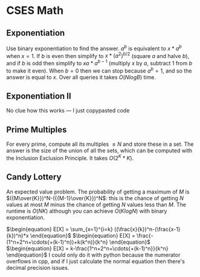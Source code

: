 # CSES Math

## Exponentiation
Use binary exponentiation to find the answer.
$a^b$ is equivalent to $x*a^b$ when $x = 1$. If $b$ is even then simplify to $x*(a^2)^{b/2}$ (square $a$ and halve $b$), and if $b$ is odd then simplify to $xa*a^{b-1}$ (multiply $x$ by $a$, subtract $1$ from $b$ to make it even). When $b=0$ then we can stop because $a^b = 1$, and so the answer is equal to $x$. Over all queries it takes $O(NlogB)$ time.

## Exponentiation II
No clue how this works — I just copypasted code

## Prime Multiples
For every prime, compute all its multiples $\le N$ and store these in a set.
The answer is the size of the union of all the sets, which can be computed with the Inclusion Exclusion Principle. It takes $O(2^K*K)$.

## Candy Lottery
An expected value problem. The probability of getting a maximum of $M$ is $({M\over{K}})^N-({{M-1}\over{K}})^N$: this is the chance of getting $N$ values at most $M$ minus the chance of getting $N$ values less than $M$. The runtime is $O(NK)$ although you can achieve $O(KlogN)$ with binary exponentiation.

$\begin{equation}
E[X] = \sum_{x=1}^{i=k} ((\frac{x}{k})^n-(\frac{x-1}{k})^n)*x
\end{equation}$
$\begin{equation}
E[X] = \frac{-(1^n+2^n+\cdots{+(k-1)^n})+k(k^n)}{k^n}
\end{equation}$
$\begin{equation}
E[X] = k-\frac{1^n+2^n+\cdots{+(k-1)^n}}{k^n}
\end{equation}$
 I could only do it with python because the numerator overflows in cpp, and if I just calculate the normal equation then there's decimal precision issues.